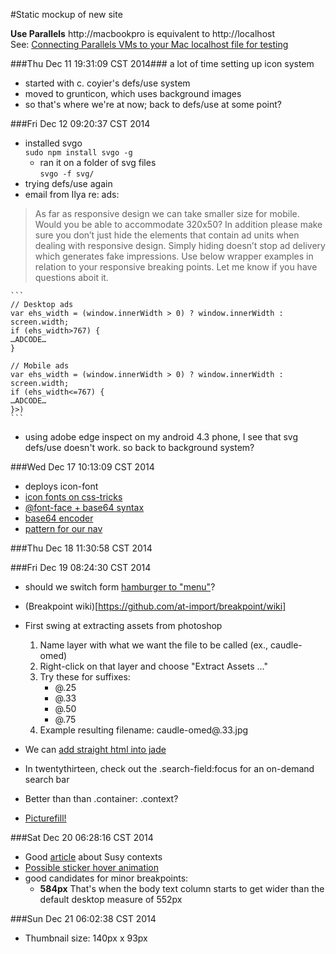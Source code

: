 #Static mockup of new site

**Use Parallels**
http://macbookpro is equivalent to http://localhost  
See: [Connecting Parallels VMs to your Mac localhost file for testing](http://www.toddvachon.com/2013/04/connecting-parallels-vms-to-your-mac-localhost-file-for-testing/349)


###Thu Dec 11 19:31:09 CST 2014###
a lot of time setting up icon system  
* started with c. coyier's defs/use system  
* moved to grunticon, which uses background images  
* so that's where we're at now; back to defs/use at some point?  

###Fri Dec 12 09:20:37 CST 2014
* installed svgo  
```sudo npm install svgo -g```  
    * ran it on a folder of svg files  
    ```svgo -f svg/```
* trying defs/use again  
* email from Ilya re: ads:  
> As far as responsive design we can take smaller size for mobile. 
> Would you be able to accommodate 320x50? In addition please make 
> sure you don’t just hide the elements that contain ad units when 
> dealing with responsive design. Simply hiding doesn’t stop ad 
> delivery which generates fake impressions. Use below wrapper examples 
> in relation to your responsive breaking points. Let me know if you 
> have questions aboit it.

    ```
    // Desktop ads
    var ehs_width = (window.innerWidth > 0) ? window.innerWidth : screen.width;
    if (ehs_width>767) {
    …ADCODE…
    }
     
    // Mobile ads
    var ehs_width = (window.innerWidth > 0) ? window.innerWidth : screen.width;
    if (ehs_width<=767) {
    …ADCODE…
    }>)
    ```

* using adobe edge inspect on my android 4.3 phone, I see that svg defs/use doesn't work. so back to background system?

###Wed Dec 17 10:13:09 CST 2014
* deploys icon-font
* [icon fonts on css-tricks](http://css-tricks.com/examples/IconFont/)
* [@font-face + base64 syntax](http://sosweetcreative.com/2613/font-face-and-base64-data-uri)
* [base64 encoder](http://www.opinionatedgeek.com/dotnet/tools/Base64Encode/)
* [pattern for our nav](http://codepen.io/bradfrost/pen/sHvaz)

###Thu Dec 18 11:30:58 CST 2014


###Fri Dec 19 08:24:30 CST 2014
* should we switch form [hamburger to "menu"](https://econsultancy.com/blog/65511-hamburger-menus-for-mobile-navigation-do-they-work)?
* (Breakpoint wiki)[https://github.com/at-import/breakpoint/wiki]
* First swing at extracting assets from photoshop
    1. Name layer with what we want the file to be called (ex., caudle-omed)
    2. Right-click on that layer and choose "Extract Assets ..."
    3. Try these for suffixes:
        * @.25 
        * @.33
        * @.50
        * @.75  
    4. Example resulting filename: caudle-omed@.33.jpg
    
* We can [add straight html into jade](http://stackoverflow.com/questions/16094423/is-it-considered-bad-practise-to-use-html-in-jade)
* In twentythirteen, check out the .search-field:focus for an on-demand search bar
* Better than than .container: .context?
* [Picturefill!](http://scottjehl.github.io/picturefill/)


###Sat Dec 20 06:28:16 CST 2014
* Good [article](http://www.zell-weekeat.com/context-with-susy/) about Susy contexts
* [Possible sticker hover animation](http://www.git-tower.com/learn/)
* good candidates for minor breakpoints: 
    + **584px** That's when the body text column starts to get wider 
      than the default desktop measure of 552px

###Sun Dec 21 06:02:38 CST 2014
* Thumbnail size: 140px x 93px

